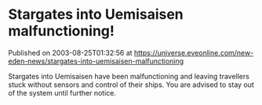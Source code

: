 # Stargates into Uemisaisen malfunctioning!
Published on 2003-08-25T01:32:56 at https://universe.eveonline.com/new-eden-news/stargates-into-uemisaisen-malfunctioning

Stargates into Uemisaisen have been malfunctioning and leaving travellers stuck without sensors and control of their ships. You are advised to stay out of the system until further notice.
